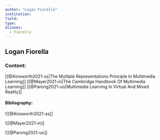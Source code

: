 ```yaml
---
author: "Logan Fiorella"
institution:
field:
type:
aliases:
  - Fiorella
---
```


## Logan Fiorella

### Content:
[[@Ainsworth2021-ss|The Multiple Representations Principle In Multimedia Learning]]
[[@Mayer2021-in|The Cambridge Handbook Of Multimedia Learning]]
[[@Parong2021-uo|Multimedia Learning In Virtual And Mixed Reality]]

#### Bibliography:

![[@Ainsworth2021-ss]]

![[@Mayer2021-in]]

![[@Parong2021-uo]]